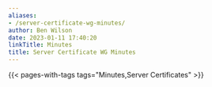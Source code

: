 ```yaml
---
aliases:
- /server-certificate-wg-minutes/
author: Ben Wilson
date: 2023-01-11 17:40:20
linkTitle: Minutes
title: Server Certificate WG Minutes
---
```


{{< pages-with-tags tags="Minutes,Server Certificates" >}}